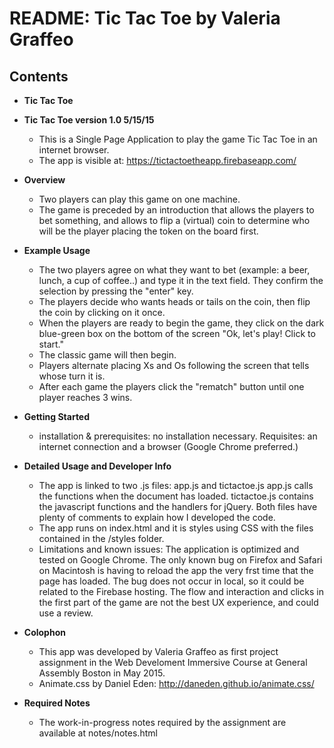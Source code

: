 # README: Tic Tac Toe by Valeria Graffeo

## Contents


* **Tic Tac Toe**
* **Tic Tac Toe version 1.0 5/15/15**

  - This is a Single Page Application to play the game Tic Tac Toe in an internet browser.
  - The app is visible at: https://tictactoetheapp.firebaseapp.com/


* **Overview**
  - Two players can play this game on one machine.
  - The game is preceded by an introduction that allows the players to bet something, and allows to flip a (virtual) coin to determine who will be the player placing the token on the board first.

* **Example Usage**
  - The two players agree on what they want to bet (example: a beer, lunch, a cup of coffee..) and type it in the text field. They confirm the selection by pressing the "enter" key.
  - The players decide who wants heads or tails on the coin, then flip the coin by clicking on it once.
  - When the players are ready to begin the game, they click on the dark blue-green box on the bottom of the screen "Ok, let's play! Click to start."
  - The classic game will then begin.
  - Players alternate placing Xs and Os following the screen that tells whose turn it is.
  - After each game the players click the "rematch" button until one player reaches 3 wins.

* **Getting Started**
  - installation & prerequisites: no installation necessary.
  Requisites: an internet connection and a browser (Google Chrome preferred.)

* **Detailed Usage and Developer Info**
  - The app is linked to two .js files: app.js and tictactoe.js
  app.js calls the functions when the document has loaded.
  tictactoe.js contains the javascript functions and the handlers for jQuery. Both files have plenty of comments to explain how I developed the code.
  - The app runs on index.html and it is styles using CSS with the files contained in the /styles folder.
  - Limitations and known issues: The application is optimized and tested on Google Chrome.
  The only known bug on Firefox and Safari on Macintosh is having to reload the app the very frst time that the page has loaded. The bug does not occur in local, so it could be related to the Firebase hosting.
  The flow and interaction and clicks in the first part of the game are not the best UX experience, and could use a review.

* **Colophon**
  - This app was developed by Valeria Graffeo as first project assignment in the Web Develoment Immersive Course at General Assembly Boston in May 2015.
  - Animate.css by Daniel Eden: http://daneden.github.io/animate.css/

* **Required Notes**
  - The work-in-progress notes required by the assignment are available at notes/notes.html






